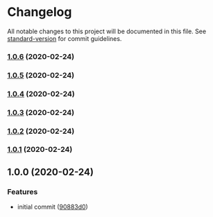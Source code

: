 # Changelog

All notable changes to this project will be documented in this file. See [standard-version](https://github.com/conventional-changelog/standard-version) for commit guidelines.

### [1.0.6](https://github.com/foxted/nestjs-firebase-auth-middleware/compare/v1.0.5...v1.0.6) (2020-02-24)

### [1.0.5](https://github.com/foxted/nestjs-firebase-auth-middleware/compare/v1.0.4...v1.0.5) (2020-02-24)

### [1.0.4](https://github.com/foxted/nestjs-firebase-auth-middleware/compare/v1.0.3...v1.0.4) (2020-02-24)

### [1.0.3](https://github.com/foxted/nestjs-firebase-auth-middleware/compare/v1.0.2...v1.0.3) (2020-02-24)

### [1.0.2](https://github.com/foxted/nestjs-firebase-auth-middleware/compare/v1.0.1...v1.0.2) (2020-02-24)

### [1.0.1](https://github.com/foxted/nestjs-firebase-auth-middleware/compare/v1.0.0...v1.0.1) (2020-02-24)

## 1.0.0 (2020-02-24)


### Features

* initial commit ([90883d0](https://github.com/foxted/nestjs-firebase-auth-middleware/commit/90883d0959dc76b2fee9fe8c3c115f93a3b471c3))
